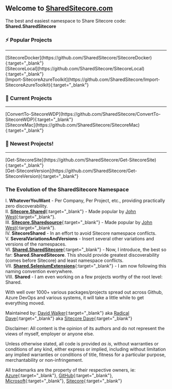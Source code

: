 ## Welcome to [SharedSitecore.com](/)
The best and easiest namespace to Share Sitecore code: **Shared.SharedSitecore**
  
### ⚡ Popular Projects
<hr>
[SitecoreDocker](https://github.com/SharedSitecore/SitecoreDocker){:target="_blank"}<br/>
[SitecoreLocal](https://github.com/SharedSitecore/SitecoreLocal){:target="_blank"}<br/>
[Import-SitecoreAzureToolkit](https://github.com/SharedSitecore/Import-SitecoreAzureToolkit){:target="_blank"}<br/>
  
### 🔭 Current Projects
<hr>
[ConvertTo-SitecoreWDP](https://github.com/SharedSitecore/ConvertTo-SitecoreWDP){:target="_blank"}<br/>
[SitecoreMac](https://github.com/SharedSitecore/SitecoreMac){:target="_blank"}<br/>

### 👯 Newest Projects!
<hr>
[Get-SitecoreSite](https://github.com/SharedSitecore/Get-SitecoreSite){:target="_blank"}<br/>
[Get-SitecoreVersion](https://github.com/SharedSitecore/Get-SitecoreVersion){:target="_blank"}<br/>

### The Evolution of the SharedSitecore Namespace
I. **WhateverYouWant** - Per Company, Per Project, etc., providing practically zero discoverability.<br/>
II. [**Sitecore.Shared**](https://sitecorejohn.wordpress.com/2009/03/04/contributing-to-sitecore-shared-source-projects-part-ii-contribution-suggestions/){:target="_blank"} - Made popular by [John West](https://sitecorejohn.wordpress.com/){:target="_blank"}.<br/>
III. [**Sitecore.Sharedsource**](https://sitecorejohn.wordpress.com/2010/05/04/validate-media-publishing-status-with-sitecore/){:target="_blank"} - Made popular by [John West](https://sitecorejohn.wordpress.com/){:target="_blank"}.<br/>
IV. **SitecoreShared** - In an effort to avoid Sitecore namespace conflicts.<br/>
V. **SeveralVariationsAndVersions** - Insert several other variations and versions of the namespaces.<br/>
VI. [**Shared.SharedSitecore**](https://github.com/SharedSitecore){:target="_blank"} - Now, I introduce, the best so far: **Shared.SharedSitecore**. This should provide greatest discoverability (comes before Sitecore) and least namespace conflicts.<br/>
VII. [**Shared.SeleniumExtensions**](https://github.com/Radical-Dave/Shared.SeleniumExtensions){:target="_blank"} - I am now following this naming convention everywhere.<br/>
VIII. **Shared** - I am even working on a few projects worthy of the root level: Shared.<br/>

With well over 1000+ various packages/projects spread out across Github, Azure DevOps and various systems, it will take a little while to get everything moved.

Maintained by: [David Walker](https://davidlwalker.com){:target="_blank"} aka [Radical Dave](https://radicaldave.com){:target="_blank"} aka [Sitecore Dave](https://sitecoredave.com){:target="_blank"}

Disclaimer: All content is the opinion of its authors and do not represent the views of myself, employer or anyone else.

Unless otherwise stated, all code is provided *as is*, without warranties or conditions of any kind, either express or implied, including without limitation any implied warranties or conditions of title, fitness for a particular purpose, merchantability or non-infringement.

All trademarks are the property of their respective owners, ie: [Azure](https://azure.com){:target="_blank"}, [GitHub](https://github.com){:target="_blank"}, [Microsoft](https://microsoft.com){:target="_blank"}, [Sitecore](https://sitecore.com){:target="_blank"}
